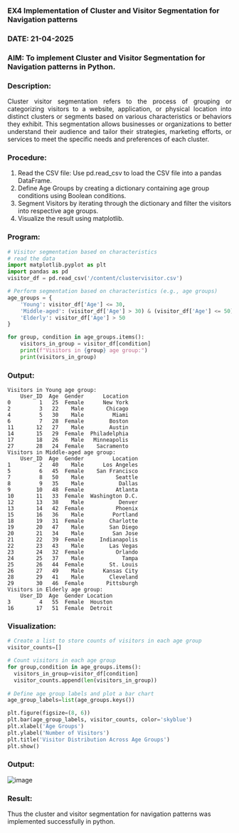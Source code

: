 ### EX4 Implementation of Cluster and Visitor Segmentation for Navigation patterns
### DATE: 21-04-2025
### AIM: To implement Cluster and Visitor Segmentation for Navigation patterns in Python.
### Description:
<div align= "justify">Cluster visitor segmentation refers to the process of grouping or categorizing visitors to a website, 
  application, or physical location into distinct clusters or segments based on various characteristics or behaviors they exhibit. 
  This segmentation allows businesses or organizations to better understand their audience and tailor their strategies, marketing efforts, 
  or services to meet the specific needs and preferences of each cluster.</div>
  
### Procedure:
1) Read the CSV file: Use pd.read_csv to load the CSV file into a pandas DataFrame.
2) Define Age Groups by creating a dictionary containing age group conditions using Boolean conditions.
3) Segment Visitors by iterating through the dictionary and filter the visitors into respective age groups.
4) Visualize the result using matplotlib.

### Program:
```python
# Visitor segmentation based on characteristics
# read the data
import matplotlib.pyplot as plt
import pandas as pd
visitor_df = pd.read_csv('/content/clustervisitor.csv')

# Perform segmentation based on characteristics (e.g., age groups)
age_groups = {
    'Young': visitor_df['Age'] <= 30,
    'Middle-aged': (visitor_df['Age'] > 30) & (visitor_df['Age'] <= 50),
    'Elderly': visitor_df['Age'] > 50
}

for group, condition in age_groups.items():  
    visitors_in_group = visitor_df[condition] 
    print(f"Visitors in {group} age group:")
    print(visitors_in_group)


```

### Output:

```
Visitors in Young age group:
    User_ID  Age  Gender      Location
0         1   25  Female      New York
2         3   22    Male       Chicago
4         5   30    Male         Miami
6         7   28  Female        Boston
11       12   27    Male        Austin
14       15   29  Female  Philadelphia
17       18   26    Male   Minneapolis
27       28   24  Female    Sacramento
Visitors in Middle-aged age group:
    User_ID  Age  Gender         Location
1         2   40    Male      Los Angeles
5         6   45  Female    San Francisco
7         8   50    Male          Seattle
8         9   35    Male           Dallas
9        10   48  Female          Atlanta
10       11   33  Female  Washington D.C.
12       13   38    Male           Denver
13       14   42  Female          Phoenix
15       16   36    Male         Portland
18       19   31  Female        Charlotte
19       20   47    Male        San Diego
20       21   34    Male         San Jose
21       22   39  Female     Indianapolis
22       23   43    Male        Las Vegas
23       24   32  Female          Orlando
24       25   37    Male            Tampa
25       26   44  Female        St. Louis
26       27   49    Male      Kansas City
28       29   41    Male        Cleveland
29       30   46  Female       Pittsburgh
Visitors in Elderly age group:
    User_ID  Age  Gender Location
3         4   55  Female  Houston
16       17   51  Female  Detroit

```

### Visualization:
```python
# Create a list to store counts of visitors in each age group
visitor_counts=[]

# Count visitors in each age group
for group,condition in age_groups.items():
  visitors_in_group=visitor_df[condition]
  visitor_counts.append(len(visitors_in_group))
    
# Define age group labels and plot a bar chart
age_group_labels=list(age_groups.keys())

plt.figure(figsize=(8, 6))
plt.bar(age_group_labels, visitor_counts, color='skyblue')
plt.xlabel('Age Groups')
plt.ylabel('Number of Visitors')
plt.title('Visitor Distribution Across Age Groups')
plt.show()
```
### Output:
![image](https://github.com/user-attachments/assets/61cc9477-5aef-44a4-a96d-6f6f462c7102)


### Result:
Thus the cluster and visitor segmentation for navigation patterns was implemented successfully in python.
